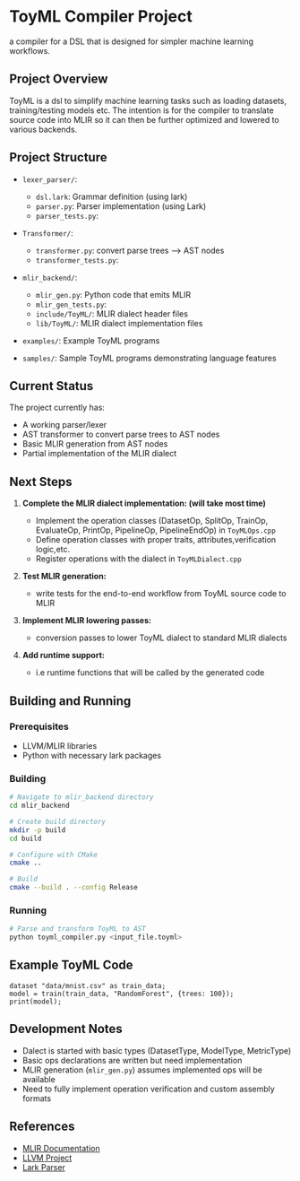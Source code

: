# ToyML Compiler Project

a compiler for a DSL that is designed for simpler machine learning workflows.

## Project Overview

ToyML is a dsl to simplify machine learning tasks such as loading datasets, training/testing models etc. The intention is for the compiler to translate source code into MLIR so it can then be further optimized and lowered to various backends.

## Project Structure

- `lexer_parser/`: 
  - `dsl.lark`:  Grammar definition (using lark)
  - `parser.py`: Parser implementation (using Lark)
  - `parser_tests.py`:

- `Transformer/`:
  - `transformer.py`: convert parse trees --> AST nodes
  - `transformer_tests.py`: 

- `mlir_backend/`: 
  - `mlir_gen.py`: Python code that emits MLIR
  - `mlir_gen_tests.py`:
  - `include/ToyML/`: MLIR dialect header files
  - `lib/ToyML/`: MLIR dialect implementation files

- `examples/`: Example ToyML programs
- `samples/`: Sample ToyML programs demonstrating language features

## Current Status

The project currently has:
- A working parser/lexer
- AST transformer to convert parse trees to AST nodes
- Basic MLIR generation from AST nodes
- Partial implementation of the MLIR dialect

## Next Steps

1. **Complete the MLIR dialect implementation: (will take most time)**
   - Implement the operation classes (DatasetOp, SplitOp, TrainOp, EvaluateOp, PrintOp, PipelineOp, PipelineEndOp) in `ToyMLOps.cpp`
   - Define operation classes with proper traits, attributes,verification logic,etc.
   - Register operations with the dialect in `ToyMLDialect.cpp`

2. **Test MLIR generation:**
   - write tests for the end-to-end workflow from ToyML source code to MLIR

3. **Implement MLIR lowering passes:**
   - conversion passes to lower ToyML dialect to standard MLIR dialects

4. **Add runtime support:**
   -  i.e runtime functions that will be called by the generated code

## Building and Running

### Prerequisites
- LLVM/MLIR  libraries
- Python with necessary lark packages 

### Building
```bash
# Navigate to mlir_backend directory
cd mlir_backend

# Create build directory
mkdir -p build
cd build

# Configure with CMake
cmake ..

# Build
cmake --build . --config Release
```

### Running
```bash
# Parse and transform ToyML to AST
python toyml_compiler.py <input_file.toyml>
```

## Example ToyML Code

```
dataset "data/mnist.csv" as train_data;
model = train(train_data, "RandomForest", {trees: 100});
print(model);
```

## Development Notes

- Dalect is started with basic types (DatasetType, ModelType, MetricType)
- Basic ops declarations are written but need implementation
- MLIR generation (`mlir_gen.py`) assumes implemented ops will be available
- Need to fully implement operation verification and custom assembly formats

## References

- [MLIR Documentation](https://mlir.llvm.org/docs/)
- [LLVM Project](https://llvm.org/)
- [Lark Parser](https://github.com/lark-parser/lark)
